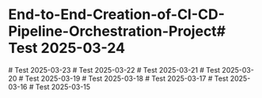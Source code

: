 # End-to-End-Creation-of-CI-CD-Pipeline-Orchestration-Project#   T e s t   2 0 2 5 - 0 3 - 2 4  
 #   T e s t   2 0 2 5 - 0 3 - 2 3  
 #   T e s t   2 0 2 5 - 0 3 - 2 2  
 #   T e s t   2 0 2 5 - 0 3 - 2 1  
 #   T e s t   2 0 2 5 - 0 3 - 2 0  
 #   T e s t   2 0 2 5 - 0 3 - 1 9  
 #   T e s t   2 0 2 5 - 0 3 - 1 8  
 #   T e s t   2 0 2 5 - 0 3 - 1 7  
 #   T e s t   2 0 2 5 - 0 3 - 1 6  
 #   T e s t   2 0 2 5 - 0 3 - 1 5  
 